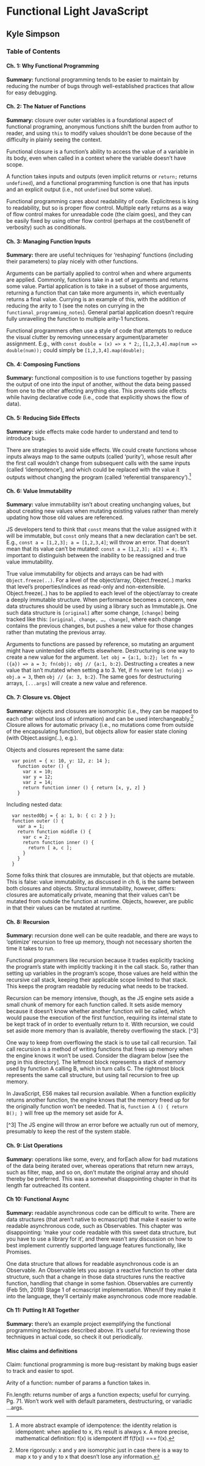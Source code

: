

# Functional Light JavaScript
## Kyle Simpson
### Table of Contents

#### Ch. 1: Why Functional Programming
<b>Summary:</b> functional programming tends to be easier to maintain by reducing the number of bugs through well-established practices that allow for easy debugging.

#### Ch. 2: The Natuer of Functions
<b>Summary:</b> closure over outer variables is a foundational aspect of functional programing, anonymous functions shift the burden from author to reader, and using `this` to modify values shouldn’t be done because of the difficulty in plainly seeing the context.

Functional closure is a function’s ability to access the value of a variable in its body, even when called in a context where the variable doesn’t have scope.

A function takes inputs and outputs (even implicit returns or `return;` returns `undefined`), and a functional programming function is one that has inputs and an explicit output (i.e., not `undefined` but some value).

Functional programming cares about readability of code. Explicitness is king to readability, but so is proper flow control. Multiple early returns as a way of flow control makes for unreadable code (the claim goes), and they can be easily fixed by using other flow control (perhaps at the cost/benefit of verbosity) such as conditionals.

#### Ch. 3: Managing Function Inputs
<b>Summary:</b> there are useful techniques for ‘reshaping’ functions (including their parameters) to play nicely with other functions.

Arguments can be partially applied to control when and where arguments are applied. Commonly, functions take in a set of arguments and returns some value. Partial application is to take in a subset of those arguments, returning a function that can take more arguments in, which eventually returns a final value. Currying is an example of this, with the addition of reducing the arity to 1 (see the notes on currying in the `functional_programming_notes`). General partial application doesn’t require fully unravelling the function to multiple arity-1 functions.

Functional programmers often use a style of code that attempts to reduce the visual clutter by removing unnecessary argument/parameter assignment. E.g.,  with `const double = (x) => x * 2;`,  `[1,2,3,4].map(num => double(num));` could simply be `[1,2,3,4].map(double);`

#### Ch. 4: Composing Functions
<b>Summary:</b> functional composition is to use functions together by passing the output of one into the input of another, without the data being passed from one to the other affecting anything else. This prevents side effects while having declarative code (i.e., code that explicitly shows the flow of data).

#### Ch. 5: Reducing Side Effects
<b>Summary:</b> side effects make code harder to understand and tend to introduce bugs.

There are strategies to avoid side effects. We could create functions whose inputs always map to the same outputs (called ‘purity’), whose result after the first call wouldn’t change from subsequent calls with the same inputs (called ‘idempotence’), and which could be replaced with the value it outputs without changing the program (called ‘referential transparency’).[^1]

[^1]:A more abstract example of idempotence: the identity relation is idempotent: when applied to x, it’s result is always x. A more precise, mathematical definition: f(x) is idempotent iff f(f(x)) === f(x).


#### Ch. 6: Value Immutability
<b>Summary:</b> value immutability isn’t about creating unchanging values, but about creating new values when mutating existing values rather than merely updating how those old values are referenced.

JS developers tend to think that `const` means that the value assigned with it will be immutable, but `const` only means that a new declaration can’t be set. E.g., `const a = [1,2,3]; a = [1,2,3,4]`; will throw an error. That doesn’t mean that its value can’t be mutated: `const a = [1,2,3]; a[3] = 4;`. It’s important to distinguish between the inability to be reassigned and true value immutability.

True value immutability for objects and arrays can be had with `Object.freeze(..)`. For a level of the object/array, Object.freeze(..) marks that level’s properties/indices as read-only and non-extensible. Object.freeze(..) has to be applied to each level of the object/array to create a deeply immutable structure. When performance becomes a concern, new data structures should be used by using a library such as Immutable.js. One such data structure is `[original]` after some change, `[change]` being tracked like this: `[original, change, …, change]`, where each change contains the previous changes, but pushes a new value for those changes rather than mutating the previous array.

Arguments to functions are passed by reference, so mutating an argument might have unintended side effects elsewhere. Destructuring is one way to create a new value for the argument. `let obj = {a:1, b:2}; let fn = ({a}) => a = 3; fn(obj); obj // {a:1, b:2}`. Destructing `a` creates a new value that isn’t mutated when setting a to 3. Yet, if `fn` were `let fn(obj) => obj.a = 3`, then `obj // {a: 3, b:2}`. The same goes for destructuring arrays, `[...args]` will create a new value and reference.

#### Ch. 7: Closure vs. Object
<b>Summary:</b> objects and closures are isomorphic (i.e., they can be mapped to each other without loss of information) and can be used interchangeably.[^2] Closure allows for automatic privacy (i.e., no mutations come from outside of the encapsulating function), but objects allow for easier state cloning (with Object.assign(..), e.g.).

Objects and closures represent the same data:

```
  var point = { x: 10, y: 12, z: 14 };
    function outer () {
      var x = 10;
      var y = 12;
      var z = 14;
      return function inner () { return [x, y, z] }
    }
```

Including nested data:
```
  var nestedObj = { a: 1, b: { c: 2 } };
  function outer () {
    var a = 1;
    return function middle () {
      var c = 2;
      return function inner () {
        return [ a, c ];
      }
    }
  }
```

Some folks think that closures are immutable, but that objects are mutable. This is false: value immutability, as discussed in ch 6, is the same between both closures and objects. Structural immutability, however, differs: closures are automatically private, meaning that their values can’t be mutated from outside the function at runtime. Objects, however, are public in that their values can be mutated at runtime.

[^2]: More rigorously: x and y are isomorphic just in case there is a way to map x to y and y to x that doesn’t lose any information.



#### Ch. 8: Recursion
<b>Summary:</b> recursion done well can be quite readable, and there are ways to ‘optimize’ recursion to free up memory, though not necessary shorten the time it takes to run.

Functional programmers like recursion because it trades explicitly tracking the program’s state with implicitly tracking it in the call stack. So, rather than setting up variables in the program’s scope, those values are held within the recursive call stack, keeping their applicable scope limited to that stack. This keeps the program readable by reducing what needs to be tracked.

Recursion can be memory intensive, though, as the JS engine sets aside a small chunk of memory for each function called. It sets aside memory because it doesn’t know whether another function will be called, which would pause the execution of the first function, requiring its internal state to be kept track of in order to eventually return to it. With recursion, we could set aside more memory than is available, thereby overflowing the stack. [^3]

One way to keep from overflowing the stack is to use tail call recursion. Tail call recursion is a method of writing functions that frees up memory when the engine knows it won’t be used. Consider the diagram below [see the png in this directory]. The leftmost block represents a stack of memory used by function A calling B, which in turn calls C. The rightmost block represents the same call structure, but using tail recursion to free up memory.

In JavaScript, ES6 makes tail recursion available. When a function explicitly returns another function, the engine knows that the memory freed up for the originally function won’t be needed. That is, `function A () { return B(); }` will free up the memory set aside for A.

[^3] The JS engine will throw an error before we actually run out of memory, presumably to keep the rest of the system stable.

#### Ch. 9: List Operations

<b>Summary:</b> operations like some, every, and forEach allow for bad mutations of the data being iterated over, whereas operations that return new arrays, such as filter, map, and so on, don’t mutate the original array and should thereby be preferred. This was a somewhat disappointing chapter in that its length far outreached its content.

#### Ch 10: Functional Async

<b>Summary:</b> readable asynchronous code can be difficult to write. There are data structures (that aren’t native to ecmascript) that make it easier to write readable asynchronous code, such as Observables. This chapter was disappointing: ‘make your code readable with this sweet data structure, but you have to use a library for it’, and there wasn’t any discussion on how to best implement currently supported language features functionally, like Promises.

One data structure that allows for readable asynchronous code is an Observable. An Observable lets you assign a reactive function to other data structure, such that a change in those data structures runs the reactive function, handling that change in some fashion. Observables are currently (Feb 5th, 2019) Stage 1 of ecmascript implementation. When/if they make it into the language, they’ll certainly make asynchronous code more readable.

#### Ch 11: Putting It All Together
<b>Summary:</b> there’s an example project exemplifying the functional programming techniques described above. It’s useful for reviewing those techniques in actual code, so check it out periodically.

#### Misc claims and definitions
Claim: functional programming is more bug-resistant by making bugs easier to track and easier to spot.

Arity of a function: number of params a function takes in.

Fn.length: returns number of args a function expects; useful for currying. Pg. 71. Won’t work well with default parameters, destructuring, or variadic ...args.


